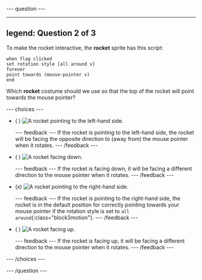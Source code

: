 --- question ---

---
legend: Question 2 of 3
---

To make the rocket interactive, the **rocket** sprite has this script:

```blocks3
when flag clicked
set rotation style [all around v]
forever
point towards (mouse-pointer v)
end
```

Which **rocket** costume should we use so that the top of the rocket will point towards the mouse pointer?

--- choices ---

- ( ) ![A rocket pointing to the left-hand side.](images/rocket_left.png)

  --- feedback ---
If the rocket is pointing to the left-hand side, the rocket will be facing the opposite direction to (away from) the mouse pointer when it rotates.
  --- /feedback ---

- ( ) ![A rocket facing down.](images/rocket_down.png)

  --- feedback ---
If the rocket is facing down, it will be facing a different direction to the mouse pointer when it rotates.
  --- /feedback ---

- (x) ![A rocket pointing to the right-hand side.](images/rocket_right.png)

  --- feedback ---
If the rocket is pointing to the right-hand side, the rocket is in the default position for correctly pointing towards your mouse pointer if the rotation style is set to `all around`{:class="block3motion"}.
  --- /feedback ---

- ( ) ![A rocket facing up.](images/rocket_up.png)

  --- feedback ---
If the rocket is facing up, it will be facing a different direction to the mouse pointer when it rotates.
  --- /feedback ---
  
--- /choices ---

--- /question ---
